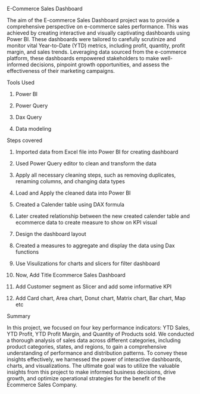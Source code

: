 E-Commerce Sales Dashboard

The aim of the E-commerce Sales Dashboard project was to provide a comprehensive perspective on e-commerce sales performance. This was achieved by creating interactive and visually captivating dashboards using Power BI. These dashboards were tailored to carefully scrutinize and monitor vital Year-to-Date (YTD) metrics, including profit, quantity, profit margin, and sales trends. Leveraging data sourced from the e-commerce platform, these dashboards empowered stakeholders to make well-informed decisions, pinpoint growth opportunities, and assess the effectiveness of their marketing campaigns.

Tools Used

1) Power BI

2) Power Query

3) Dax Query

4) Data modeling

Steps covered

1) Imported data from Excel file into Power BI for creating dashboard

2) Used Power Query editor to clean and transform the data

3) Apply all necessary cleaning steps, such as removing duplicates, renaming columns, and changing data types

4) Load and Apply the cleaned data into Power BI

5) Created a Calender table using DAX formula

6) Later created relationship between the new created calender table and ecommerce data to create measure to show on KPI visual

7) Design the dashboard layout

8) Created a measures to aggregate and display the data using Dax functions

9) Use Visulizations for charts and slicers for filter dashboard

10) Now, Add Title Ecommerce Sales Dashboard

11) Add Customer segment as Slicer and add some informative KPI

12) Add Card chart, Area chart, Donut chart, Matrix chart, Bar chart, Map etc


Summary

In this project, we focused on four key performance indicators: YTD Sales, YTD Profit, YTD Profit Margin, and Quantity of Products sold. We conducted a thorough analysis of sales data across different categories, including product categories, states, and regions, to gain a comprehensive understanding of performance and distribution patterns. To convey these insights effectively, we harnessed the power of interactive dashboards, charts, and visualizations. The ultimate goal was to utilize the valuable insights from this project to make informed business decisions, drive growth, and optimize operational strategies for the benefit of the Ecommerce Sales Company.
